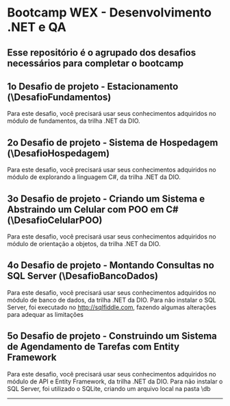 # Bootcamp WEX - Desenvolvimento .NET e QA
Esse repositório é o agrupado dos desafios necessários para completar o bootcamp
-----------------------------------------------------------------------------

## 1o Desafio de projeto - Estacionamento (\DesafioFundamentos)
Para este desafio, você precisará usar seus conhecimentos adquiridos no módulo de fundamentos, da trilha .NET da DIO.

## 2o Desafio de projeto - Sistema de Hospedagem (\DesafioHospedagem)
Para este desafio, você precisará usar seus conhecimentos adquiridos no módulo de explorando a linguagem C#, da trilha .NET da DIO.

## 3o Desafio de projeto - Criando um Sistema e Abstraindo um Celular com POO em C# (\DesafioCelularPOO)
Para este desafio, você precisará usar seus conhecimentos adquiridos no módulo de orientação a objetos, da trilha .NET da DIO.

## 4o Desafio de projeto - Montando Consultas no SQL Server (\DesafioBancoDados)
Para este desafio, você precisará usar seus conhecimentos adquiridos no módulo de banco de dados, da trilha .NET da DIO.
Para não instalar o SQL Server, foi executado no http://sqlfiddle.com, fazendo algumas alterações para adequar as limitações

## 5o Desafio de projeto - Construindo um Sistema de Agendamento de Tarefas com Entity Framework
Para este desafio, você precisará usar seus conhecimentos adquiridos no módulo de API e Entity Framework, da trilha .NET da DIO.
Para não instalar o SQL Server, foi utilizado o SQLite, criando um arquivo local na pasta \db

-----------------------------------------------------------------------------
